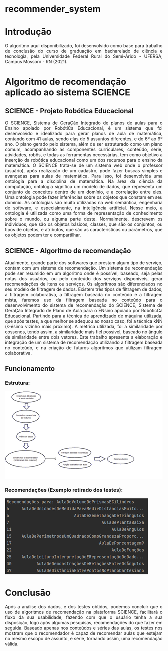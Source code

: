 # recommender_system
<h1><b>Introdução</b></h1>
<p align="justify">O algoritmo aqui disponibilizado, foi desenvolvido como base para trabalho de conclusão do curso de graduação em bacharelado de ciência e tecnologia, pela Universidade Federal Rural do Semi-Árido - UFERSA, Campus Mossoró - RN (2021).</p>
<h1><b>Algoritmo de recomendação aplicado ao sistema SCIENCE</b></h1>
<h2><b>SCIENCE - Projeto Robótica Educacional</b></h2>
<p align="justify">O SCIENCE, Sistema de GeraÇão Integrado de planos de aulas para o Ensino apoiado por RobótiCa Educacional, é um sistema que foi desenvolvido e idealizado para gerar planos de aula de matemática, contando com 41 aulas, sendo elas de 5 assuntos diferentes, e do 6º ao 9º ano. O plano gerado pelo sistema, além de ser estruturado como um plano comum, acompanhando as componentes curriculares, conteúdo, série, atividades, robôs, e todas as ferramentas necessárias, tem como objetivo a inserção da robótica educacional como um dos recursos para o ensino da matemática. O SCIENCE trata-se de um sistema web onde o professor (usuário), após realização de um cadastro, pode fazer buscas simples e avançadas para aulas de matemática. Para isso, foi desenvolvida uma ontologia para a disciplina de matemática. Na área da ciência da computação, ontologia significa um modelo de dados, que representa um conjunto de conceitos dentro de um domínio, e a correlação entre eles. Uma ontologia pode fazer inferências sobre os objetos que constam em seu domínio. As ontologias são muito utilizadas na web semântica, engenharia de software, e especialmente, na inteligência artificial. Nesse meio, a ontologia é utilizada como uma forma de representação de conhecimento sobre o mundo, ou alguma parte deste. Normalmente, descrevem os indivíduos, que são os objetos básicos, classes, que são os conjuntos, ou tipos de objetos, e atributos, que são as características ou parâmetros, que os objetos podem ter e compartilhar. 
</p>

<h2><b>SCIENCE - Algoritmo de recomendação</b></h2>
<p align="justify">
Atualmente, grande parte dos softwares que prestam algum tipo de serviço, contam com um sistema de recomendação. Um sistema de recomendação pode ser resumido em um algoritmo onde é possível, baseado, seja pelas notas dos usuários, ou pelo conteúdo dos serviços disponíveis, gerar recomendações de itens ou serviços. Os algoritmos são diferenciados no seu modelo de filtragem de dados. Existem três tipos de filtragem de dados, a filtragem colaborativa, a filtragem baseada no conteúdo e a filtragem mista, faremos uso da filtragem baseada no conteúdo para o desenvolvimento do sistema de recomendação do SCIENCE, Sistema de GeraÇão Integrado de Plano de Aula para o ENsino apoiado por RobóticCa Educacional. Partindo para a técnica de aprendizado de máquina utilizada, que após testes, a que melhor se adequou ao nosso caso, foi a técnica kNN (k-ésimo vizinho mais próximo). A métrica utilizada, foi a similaridade por cossenos, tendo assim, a similaridade mais fiel possível, baseado no ângulo de similaridade entre dois vetores. Este trabalho apresenta a elaboração e integração de um sistema de recomendação utilizando a filtragem baseada no conteúdo, e na criação de futuros algoritmos que utilizam filtragem colaborativa. 
</p>

<h2>Funcionamento</h2>
<h3>Estrutura: </h3>
<p>
<img src="estrutura.png">
<h3>Recomendações (Exemplo retirado dos testes):</h3>
<p>
<img src="recomendacoes.png">


<h1><b>Conclusão</b></h1>
<p align="justify">Após a análise dos dados, e dos testes obtidos, podemos concluir que o uso de algoritmos de recomendação na plataforma SCIENCE, facilitará o fluxo da sua usabilidade, fazendo com que o usuário tenha a sua disposição, logo após algumas pesquisas, recomendações do que fazer em seguida. Baseado apenas nos conteúdos e séries das aulas, os testes nos mostram que o recomendador é capaz de recomendar aulas que estejam no mesmo escopo de assunto, e série, tornando assim, uma recomendação válida. </p>


